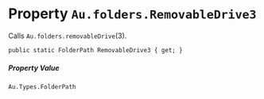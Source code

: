 # Property `Au.folders.RemovableDrive3`

Calls `Au.folders.removableDrive`(3).

```
public static FolderPath RemovableDrive3 { get; }
```

##### Property Value

`Au.Types.FolderPath`